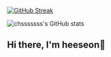 [![GitHub Streak](https://streak-stats.demolab.com?user=chsssssss&theme=dark&ring=AF7BEB60&fire=AF7BEB&currStreakLabel=AF7BEB&sideNums=AF7BEB&background=20232A&border=3D444D)](https://git.io/streak-stats)

![chsssssss's GitHub stats](https://github-readme-stats.vercel.app/api?username=chsssssss&show_icons=true&theme=20232a&title_color=AF7BEB&text_color=ffffff&icon_color=AF7BEB&border_color=3D444D)
## Hi there, I'm heeseon👋

<!--
**chsssssss/chsssssss** is a ✨ _special_ ✨ repository because its `README.md` (this file) appears on your GitHub profile.

Here are some ideas to get you started:

- 🔭 I’m currently working on ...
- 🌱 I’m currently learning ...
- 👯 I’m looking to collaborate on ...
- 🤔 I’m looking for help with ...
- 💬 Ask me about ...
- 📫 How to reach me: ...
- 😄 Pronouns: ...
- ⚡ Fun fact: ...
-->
